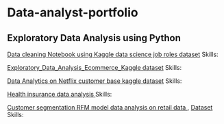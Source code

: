 # Data-analyst-portfolio

## Exploratory Data Analysis using Python 

[Data cleaning Notebook using Kaggle data science job roles dataset](https://github.com/venky88an/Data-analyst-portfolio/blob/main/Data_cleaning_python_using_pandas_with_summary_10_10_2024.ipynb)
Skills:

[Exploratory_Data_Analysis_Ecommerce_Kaggle dataset](https://github.com/venky88an/Data-analyst-portfolio/blob/main/Exploratory_Data_Analysis_Ecommerce_dataset.ipynb)
Skills:

[Data Analytics on Netflix customer base kaggle dataset](https://github.com/venky88an/Data-analyst-portfolio/blob/main/Data_Analytics_Netflix_customer_base_pandas_(Python)_10_10_2024.ipynb)
Skills:

[Health insurance data analysis ](https://github.com/venky88an/Data-analyst-portfolio/blob/main/Health_insurance_data_analysis_experiment_12_10_2024.ipynb)
Skills:

[Customer segmentation RFM model data analysis on retail data ](https://github.com/venky88an/Data-analyst-portfolio/blob/main/Customer_segmentation_RFM_model_12_10_2024.ipynb), [Dataset](https://www.kaggle.com/datasets/ulrikthygepedersen/online-retail-dataset)
Skills:
